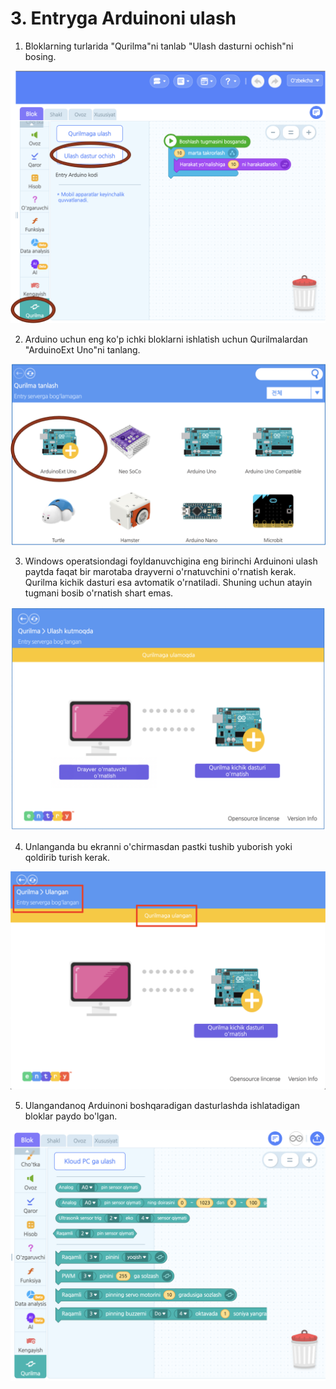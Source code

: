 # 3. Entryga Arduinoni ulash

1. Bloklarning turlarida "Qurilma"ni tanlab "Ulash dasturni ochish"ni bosing.

![](.gitbook/assets/image%20%2818%29.png)

2. Arduino uchun eng ko'p ichki bloklarni ishlatish uchun Qurilmalardan "ArduinoExt Uno"ni tanlang.

![](.gitbook/assets/image%20%2821%29.png)

3. Windows operatsiondagi foyldanuvchigina eng birinchi Arduinoni ulash paytda faqat bir marotaba drayverni o'rnatuvchini o'rnatish kerak. Qurilma kichik dasturi esa avtomatik o'rnatiladi. Shuning uchun atayin tugmani bosib o'rnatish shart emas.

![](.gitbook/assets/image%20%2820%29.png)

4. Unlanganda bu ekranni o'chirmasdan pastki tushib yuborish yoki qoldirib turish kerak.

![](.gitbook/assets/image%20%2817%29.png)

5. Ulangandanoq Arduinoni boshqaradigan dasturlashda ishlatadigan bloklar paydo bo'lgan.

![](.gitbook/assets/image%20%2819%29.png)



